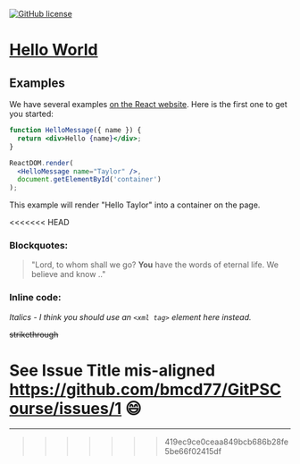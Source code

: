 [![GitHub license](https://img.shields.io/badge/license-MIT-blue.svg)](https://github.com/bmcd77/GitPSCourse/blob/master/LICENSE)
# [Hello World](https://reactjs.org/) 


## Examples

We have several examples [on the React website](https://reactjs.org/). Here is the first one to get you started:

```jsx
function HelloMessage({ name }) {
  return <div>Hello {name}</div>;
}

ReactDOM.render(
  <HelloMessage name="Taylor" />,
  document.getElementById('container')
);
```

This example will render "Hello Taylor" into a container on the page.

<<<<<<< HEAD
### Blockquotes:

> "Lord, to whom shall we go? 
> **You** have the words of eternal life. We believe and know .."

### Inline code:

*Italics - I think you should use an*
*`<xml tag>` element here instead.*

~~strikethrough~~

See Issue Title mis-aligned https://github.com/bmcd77/GitPSCourse/issues/1 :smile:
=======
---


>>>>>>> 419ec9ce0ceaa849bcb686b28fe5be66f02415df

